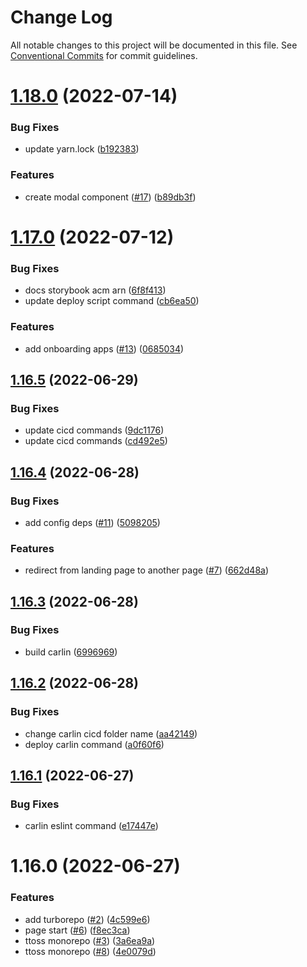 # Change Log

All notable changes to this project will be documented in this file.
See [Conventional Commits](https://conventionalcommits.org) for commit guidelines.

# [1.18.0](https://github.com/ttoss/ttoss/compare/v1.17.0...v1.18.0) (2022-07-14)

### Bug Fixes

* update yarn.lock ([b192383](https://github.com/ttoss/ttoss/commit/b192383657bbf326fcc4c339cdc3edc0c0e7edb2))

### Features

* create modal component ([#17](https://github.com/ttoss/ttoss/issues/17)) ([b89db3f](https://github.com/ttoss/ttoss/commit/b89db3fb7ae16973667e07ab2dcf0e492cf4043a))

# [1.17.0](https://github.com/ttoss/ttoss/compare/v1.16.5...v1.17.0) (2022-07-12)

### Bug Fixes

* docs storybook acm arn ([6f8f413](https://github.com/ttoss/ttoss/commit/6f8f413abc3dc55e25b8d757718725fd13cd853a))
* update deploy script command ([cb6ea50](https://github.com/ttoss/ttoss/commit/cb6ea502b729c7a8ab3ad3885bc6b2cb3e0852d3))

### Features

* add onboarding apps ([#13](https://github.com/ttoss/ttoss/issues/13)) ([0685034](https://github.com/ttoss/ttoss/commit/068503412ef20395988c613ff8e9867578f04c22))

## [1.16.5](https://github.com/ttoss/ttoss/compare/v1.16.4...v1.16.5) (2022-06-29)

### Bug Fixes

* update cicd commands ([9dc1176](https://github.com/ttoss/ttoss/commit/9dc1176a2ac819389a79a414b1cc60e23cbd37ce))
* update cicd commands ([cd492e5](https://github.com/ttoss/ttoss/commit/cd492e56bb5fa2a67ad8f9752595dca0e7abfa8d))

## [1.16.4](https://github.com/ttoss/ttoss/compare/v1.16.3...v1.16.4) (2022-06-28)

### Bug Fixes

* add config deps ([#11](https://github.com/ttoss/ttoss/issues/11)) ([5098205](https://github.com/ttoss/ttoss/commit/5098205cc1859977cf6554e0698781bc37166f50))

### Features

* redirect from landing page to another page ([#7](https://github.com/ttoss/ttoss/issues/7)) ([662d48a](https://github.com/ttoss/ttoss/commit/662d48a8e5dcc58c9118ab2d153854dbd203e7d5))

## [1.16.3](https://github.com/ttoss/ttoss/compare/v1.16.2...v1.16.3) (2022-06-28)

### Bug Fixes

- build carlin ([6996969](https://github.com/ttoss/ttoss/commit/6996969e5aa1222a3c6f241ad5094a4045ffc25c))

## [1.16.2](https://github.com/ttoss/ttoss/compare/v1.16.1...v1.16.2) (2022-06-28)

### Bug Fixes

- change carlin cicd folder name ([aa42149](https://github.com/ttoss/ttoss/commit/aa421495de4e66c292f100a7c21bc32ed88e1b23))
- deploy carlin command ([a0f60f6](https://github.com/ttoss/ttoss/commit/a0f60f6beb54f516221926e26041630335130f74))

## [1.16.1](https://github.com/ttoss/carlin/compare/v1.16.0...v1.16.1) (2022-06-27)

### Bug Fixes

- carlin eslint command ([e17447e](https://github.com/ttoss/carlin/commit/e17447ea0eb6e8554c76635eba00e95ea4e5f632))

# 1.16.0 (2022-06-27)

### Features

- add turborepo ([#2](https://github.com/ttoss/ttoss/issues/2)) ([4c599e6](https://github.com/ttoss/ttoss/commit/4c599e67000f8ef346811045c6676238fc2212bb))
- page start ([#6](https://github.com/ttoss/ttoss/issues/6)) ([f8ec3ca](https://github.com/ttoss/ttoss/commit/f8ec3ca31963c6dfb9445655418af242e061e12f))
- ttoss monorepo ([#3](https://github.com/ttoss/ttoss/issues/3)) ([3a6ea9a](https://github.com/ttoss/ttoss/commit/3a6ea9a02be105eee4f2d74638cff240421201f8))
- ttoss monorepo ([#8](https://github.com/ttoss/ttoss/issues/8)) ([4e0079d](https://github.com/ttoss/ttoss/commit/4e0079d385437aea9e4d488517c433fe5ba6bd17))
